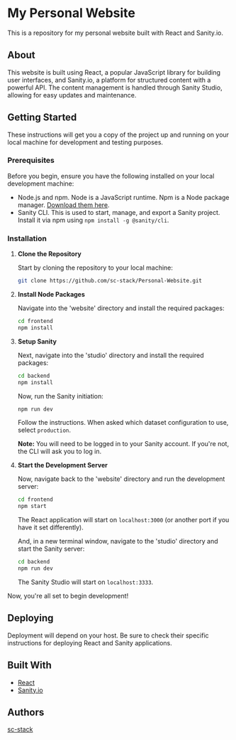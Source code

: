 # My Personal Website

This is a repository for my personal website built with React and Sanity.io.

## About

This website is built using React, a popular JavaScript library for building user interfaces, and Sanity.io, a platform for structured content with a powerful API. The content management is handled through Sanity Studio, allowing for easy updates and maintenance.

## Getting Started

These instructions will get you a copy of the project up and running on your local machine for development and testing purposes.

### Prerequisites

Before you begin, ensure you have the following installed on your local development machine:

- Node.js and npm. Node is a JavaScript runtime. Npm is a Node package manager. [Download them here](https://nodejs.org/).
- Sanity CLI. This is used to start, manage, and export a Sanity project. Install it via npm using `npm install -g @sanity/cli`.

### Installation

1. **Clone the Repository**

   Start by cloning the repository to your local machine:

   ```bash
   git clone https://github.com/sc-stack/Personal-Website.git
   ```

2. **Install Node Packages**

   Navigate into the 'website' directory and install the required packages:

   ```bash
   cd frontend
   npm install
   ```

3. **Setup Sanity**

   Next, navigate into the 'studio' directory and install the required packages:

   ```bash
   cd backend
   npm install
   ```

   Now, run the Sanity initiation:

   ```bash
   npm run dev
   ```

   Follow the instructions. When asked which dataset configuration to use, select `production`.

   **Note:** You will need to be logged in to your Sanity account. If you're not, the CLI will ask you to log in.

4. **Start the Development Server**

   Now, navigate back to the 'website' directory and run the development server:

   ```bash
   cd frontend
   npm start
   ```

   The React application will start on `localhost:3000` (or another port if you have it set differently).

   And, in a new terminal window, navigate to the 'studio' directory and start the Sanity server:

   ```bash
   cd backend
   npm run dev
   ```

   The Sanity Studio will start on `localhost:3333`.

Now, you're all set to begin development!

## Deploying

Deployment will depend on your host. Be sure to check their specific instructions for deploying React and Sanity applications.

## Built With

- [React](https://reactjs.org/)
- [Sanity.io](https://www.sanity.io/)

## Authors

[sc-stack](https://github.com/sc-stack)


